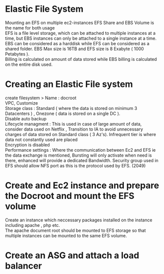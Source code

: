 # Elastic File System
Mounting an EFS on multiple ec2-instances EFS Share and EBS Volume is the name for both usage <br/>
EFS is a file level storage, which can be attached to multiple instances at a time, but EBS instances can only be attached to a single instance at a time.<br/>
EBS can be considered as a harddisk while EFS can be considered as a shared folder. EBS Max size is 16TB and EFS size is 8 Exabyte ( 1000 Petabytes ). <br/>
Billing is calculated on amount of data stored while EBS billing is calculated on the entire disk used. <br/>

# Creating an Elastic File system
create filesystem > Name : docroot <br/>
VPC, Customize <br/>
Storage class : Standard ( where the data is stored on minimum 3 Datacenters ) , Onezone ( data is stored on a single DC ). <br/>
Disable auto backup <br/>
Lifecycle managment : This is used in case of large amount of data, consider data used on Netflix , Transition to IA to avoid unnecessary charges of data stored on Standard class ( 3 Az's). Infrequent tier is where data not constantly used are placed <br/>
Encryption is disabled <br/>
Performance settings : Where the communication between Ec2 and EFS ie the data exchange is mentioned, Bursting will only activate when need is there, enhanced will provide a dedicated Bandwidth.
Security group used in EFS should allow NFS port as this is the protocol used by EFS. (2049) 

# Create and Ec2 instance and prepare the Docroot and mount the EFS volume
Create an instance which neccessary packages installed on the instance including apache , php etc. <br/>
The apache document root should be mounted to EFS storage so that multiple instances can be mounted to the same EFS volume. <br/>

# Create an ASG and attach a load balancer 
